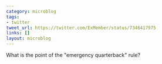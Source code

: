 ```yaml
---
category: microblog
tags:
- twitter
tweet_url: https://twitter.com/ExMember/status/7346417975
links: []
layout: microblog
---
```

What is the point of the "emergency quarterback" rule?
